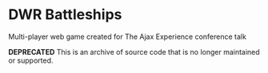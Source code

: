 # DWR Battleships

Multi-player web game created for The Ajax Experience conference talk

**DEPRECATED** This is an archive of source code that is no longer maintained or supported.
